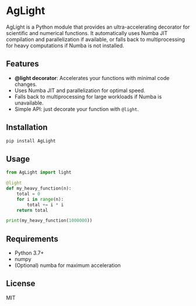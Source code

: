# AgLight

AgLight is a Python module that provides an ultra-accelerating decorator for scientific and numerical functions. It automatically uses Numba JIT compilation and parallelization if available, or falls back to multiprocessing for heavy computations if Numba is not installed.

## Features
- **@light decorator**: Accelerates your functions with minimal code changes.
- Uses Numba JIT and parallelization for optimal speed.
- Falls back to multiprocessing for large workloads if Numba is unavailable.
- Simple API: just decorate your function with `@light`.

## Installation

```bash
pip install AgLight
```

## Usage

```python
from AgLight import light

@light
def my_heavy_function(n):
    total = 0
    for i in range(n):
        total += i * i
    return total

print(my_heavy_function(1000000))
```

## Requirements
- Python 3.7+
- numpy
- (Optional) numba for maximum acceleration

## License
MIT
